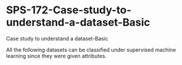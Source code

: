 # SPS-172-Case-study-to-understand-a-dataset-Basic
Case study to understand a dataset-Basic

All the following datasets can be classified under supervised machine learning since they were given attributes.
